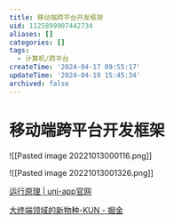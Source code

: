 ```yaml
---
title: 移动端跨平台开发框架
uid: 1125899907442734
aliases: []
categories: []
tags:
  - 计算机/跨平台
createTime: '2024-04-17 09:55:17'
updateTime: '2024-04-19 15:45:34'
archived: false
---
```


# 移动端跨平台开发框架

![[Pasted image 20221013000116.png]]

![[Pasted image 20221013001326.png]]

[运行原理 | uni-app官网](https://uniapp.dcloud.net.cn/tutorial/performance.html)

[大终端领域的新物种-KUN - 掘金](https://juejin.cn/post/7145655999439831071)
